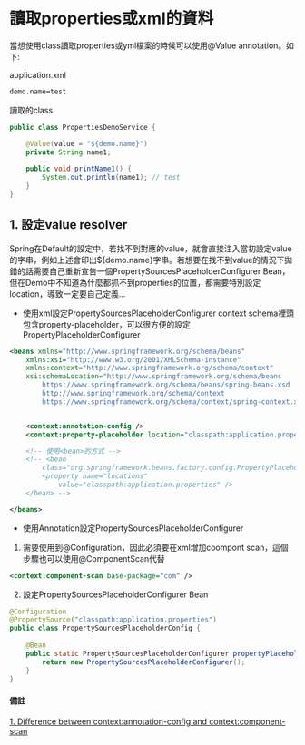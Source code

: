 # 讀取properties或xml的資料
當想使用class讀取properties或yml檔案的時候可以使用@Value annotation。如下:   

application.xml
```xml
demo.name=test
```
讀取的class
```java
public class PropertiesDemoService {

	@Value(value = "${demo.name}")
	private String name1;
		
	public void printName1() {
		System.out.println(name1); // test
	}
}
```
## 1. 設定value resolver
Spring在Default的設定中，若找不到對應的value，就會直接注入當初設定value的字串，例如上述會印出${demo.name}字串。若想要在找不到value的情況下拋錯的話需要自己重新宣告一個PropertySourcesPlaceholderConfigurer Bean，但在Demo中不知道為什麼都抓不到properties的位置，都需要特別設定location，導致一定要自己定義...

* 使用xml設定PropertySourcesPlaceholderConfigurer
context schema裡頭包含property-placeholder，可以很方便的設定PropertyPlaceholderConfigurer
```xml
<beans xmlns="http://www.springframework.org/schema/beans"
	xmlns:xsi="http://www.w3.org/2001/XMLSchema-instance"
	xmlns:context="http://www.springframework.org/schema/context"
	xsi:schemaLocation="http://www.springframework.org/schema/beans
        https://www.springframework.org/schema/beans/spring-beans.xsd
        http://www.springframework.org/schema/context
        https://www.springframework.org/schema/context/spring-context.xsd">


	<context:annotation-config />
    <context:property-placeholder location="classpath:application.properties"/>

    <!-- 使用<bean>的方式 -->
	<!-- <bean
		class="org.springframework.beans.factory.config.PropertyPlaceholderConfigurer">
		<property name="locations"
			value="classpath:application.properties" />
	</bean> -->

</beans>
```

* 使用Annotation設定PropertySourcesPlaceholderConfigurer
1. 需要使用到@Configuration，因此必須要在xml增加coompont scan，這個步驟也可以使用@ComponentScan代替
```xml
<context:component-scan base-package="com" /> 
```
2. 設定PropertySourcesPlaceholderConfigurer Bean
```java
@Configuration
@PropertySource("classpath:application.properties")
public class PropertySourcesPlaceholderConfig {
	
	@Bean
	public static PropertySourcesPlaceholderConfigurer propertyPlaceholderConfigurer() {
		return new PropertySourcesPlaceholderConfigurer();
	}
}
```



#### 備註
[1. Difference between context:annotation-config and context:component-scan](/https://stackoverflow.com/questions/7414794/difference-between-contextannotation-config-and-contextcomponent-scan)
